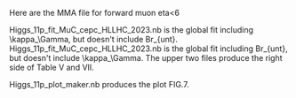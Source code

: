 Here are the MMA file for forward muon eta<6

Higgs_11p_fit_MuC_cepc_HLLHC_2023.nb is the global fit including \kappa_\Gamma, but doesn't include Br_{unt}.
Higgs_11p_fit_MuC_cepc_HLLHC_2023.nb is the global fit including Br_{unt}, but doesn't include \kappa_\Gamma.
The upper two files produce the right side of Table V and VII.


Higgs_11p_plot_maker.nb produces the plot FIG.7.
